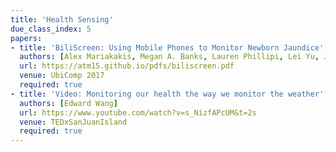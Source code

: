 ```yaml
---
title: 'Health Sensing'
due_class_index: 5
papers:
- title: 'BiliScreen: Using Mobile Phones to Monitor Newborn Jaundice'
  authors: [Alex Mariakakis, Megan A. Banks, Lauren Phillipi, Lei Yu, James A. Taylor, Shwetak N. Patel]
  url: https://atm15.github.io/pdfs/biliscreen.pdf
  venue: UbiComp 2017
  required: true
- title: 'Video: Monitoring our health the way we monitor the weather'
  authors: [Edward Wang]
  url: https://www.youtube.com/watch?v=s_NizfAPcUM&t=2s
  venue: TEDxSanJuanIsland
  required: true
---
```

<!-- - title: 'BiliCam: Using Mobile Phones to Monitor Newborn Jaundice'
  authors: [Lilian de Greef, Mayank Goel, Min Joon Seo, Eric C. Larson, James W. Stout, James A. Taylor, Shwetak N. Patel]
  url: https://www3.nd.edu/~dwang5/courses/spring16/papers/medical/p6.pdf
  venue: UbiComp 2014 -->